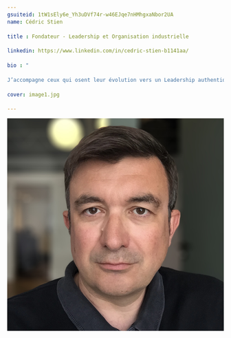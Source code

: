 ```yaml
---
gsuiteid: 1tW1sEly6e_Yh3uDVf74r-w46EJqe7nHMhgxaNbor2UA
name: Cédric Stien

title : Fondateur - Leadership et Organisation industrielle

linkedin: https://www.linkedin.com/in/cedric-stien-b1141aa/

bio : "

J’accompagne ceux qui osent leur évolution vers un Leadership authentique et ainsi “embarquent” des collectifs responsables dans lesquels chacun peut se positionner librement pour que l'improbable puisse alors se manifester : développer une activité économique et industrielle responsable et résiliente "

cover: image1.jpg

---
```


![](images/image1.jpg)

